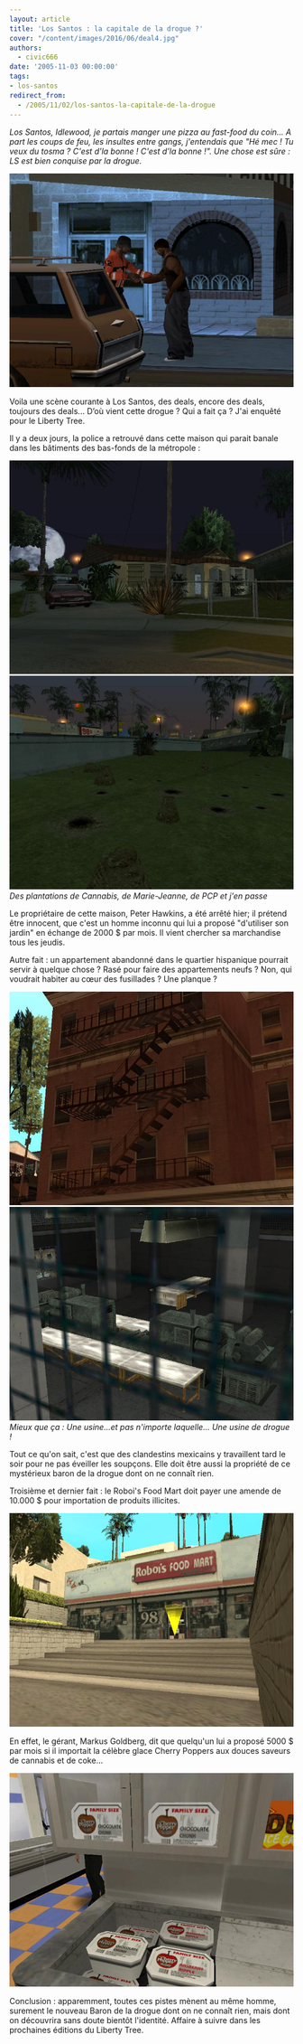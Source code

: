 ```yaml
---
layout: article
title: 'Los Santos : la capitale de la drogue ?'
cover: "/content/images/2016/06/deal4.jpg"
authors:
  - civic666
date: '2005-11-03 00:00:00'
tags:
- los-santos
redirect_from:
  - /2005/11/02/los-santos-la-capitale-de-la-drogue
---
```


_Los Santos, Idlewood, je partais manger une pizza au fast-food du coin... A part les coups de feu, les insultes entre gangs, j'entendais que "Hé mec ! Tu veux du tosma ? C'est d'la bonne ! C'est d'la bonne !". Une chose est sûre : LS est bien conquise par la drogue._

![](/content/images/2005/01/deal1.jpg)

Voila une scène courante à Los Santos, des deals, encore des deals, toujours des deals... D’où vient cette drogue ? Qui a fait ça ? J'ai enquêté pour le Liberty Tree.

Il y a deux jours, la police a retrouvé dans cette maison qui parait banale dans les bâtiments des bas-fonds de la métropole :

![](/content/images/2005/01/deal2.jpg)
![Des plantations de Cannabis, de Marie-Jeanne, de PCP et j'en passe](/content/images/2005/01/deal3.jpg)
_Des plantations de Cannabis, de Marie-Jeanne, de PCP et j'en passe_

Le propriétaire de cette maison, Peter Hawkins, a été arrêté hier; il prétend être innocent, que c'est un homme inconnu qui lui a proposé "d'utiliser son jardin" en échange de 2000 $ par mois. Il vient chercher sa marchandise tous les jeudis.

Autre fait : un appartement abandonné dans le quartier hispanique pourrait servir à quelque chose ? Rasé pour faire des appartements neufs ? Non, qui voudrait habiter au cœur des fusillades ? Une planque ?

![](/content/images/2005/01/deal5.jpg)
![Mieux que ça : Une usine...et pas n'importe laquelle... Une usine de drogue !](/content/images/2005/01/deal6.jpg)
_Mieux que ça : Une usine...et pas n'importe laquelle... Une usine de drogue !_

Tout ce qu'on sait, c'est que des clandestins mexicains y travaillent tard le soir pour ne pas éveiller les soupçons. Elle doit être aussi la propriété de ce mystérieux baron de la drogue dont on ne connaît rien.

Troisième et dernier fait : le Roboi's Food Mart doit payer une amende de 10.000 $ pour importation de produits illicites.

![](/content/images/2005/01/deal7.jpg)

En effet, le gérant, Markus Goldberg, dit que quelqu'un lui a proposé 5000 $ par mois si il importait la célèbre glace Cherry Poppers aux douces saveurs de cannabis et de coke...

![](/content/images/2005/01/deal8.jpg)

Conclusion : apparemment, toutes ces pistes mènent au même homme, surement le nouveau Baron de la drogue dont on ne connaît rien, mais dont on découvrira sans doute bientôt l'identité. Affaire à suivre dans les prochaines éditions du Liberty Tree.